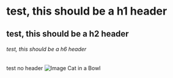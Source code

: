 # test, this should be a h1 header
## test, this should be a h2 header
###### test, this should be a h6 header

test no header
![Image Cat in a Bowl](https://media0.giphy.com/media/v1.Y2lkPTc5MGI3NjExZ3E5bGx4amx2N2V5c3M0OWVoeWxnNXFvYjI3bXU2eWNhdjU0cGQxNyZlcD12MV9pbnRlcm5hbF9naWZfYnlfaWQmY3Q9Zw/v6aOjy0Qo1fIA/giphy.gif)
